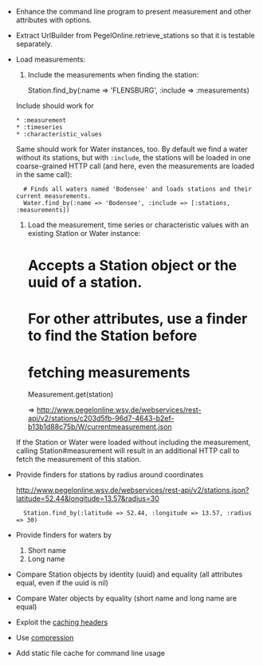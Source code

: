 * Enhance the command line program to present measurement and other attributes with options.

* Extract UrlBuilder from PegelOnline.retrieve_stations so that it is testable separately.

* Load measurements:

  1. Include the measurements when finding the station:

        Station.find_by(:name => 'FLENSBURG', :include => :measurements)

    Include should work for

      * :measurement
      * :timeseries
      * :characteristic_values

  Same should work for Water instances, too. By default we find a water without its stations, but with `:include`, the stations will be loaded in one coarse-grained HTTP call (and here, even the measurements are loaded in the same call):

        # Finds all waters named 'Bodensee' and loads stations and their current measurements.
        Water.find_by(:name => 'Bodensee', :include => [:stations, :measurements])

  1. Load the measurement, time series or characteristic values with an existing Station or Water instance:

        # Accepts a Station object or the uuid of a station.
        # For other attributes, use a finder to find the Station before
        # fetching measurements
        Measurement.get(station)

        => http://www.pegelonline.wsv.de/webservices/rest-api/v2/stations/c203d5fb-96d7-4643-b2ef-b13b1d88c75b/W/currentmeasurement.json

  If the Station or Water were loaded without including the measurement, calling Station#measurement will result in an additional HTTP call to fetch the measurement of this station.

* Provide finders for stations by radius around coordinates

    http://www.pegelonline.wsv.de/webservices/rest-api/v2/stations.json?latitude=52.44&longitude=13.57&radius=30

        Station.find_by(:latitude => 52.44, :longitude => 13.57, :radius => 30)

* Provide finders for waters by

  1. Short name
  1. Long name

* Compare Station objects by identity (uuid) and equality (all attributes equal, even if the uuid is nil)

* Compare Water objects by equality (short name and long name are equal)

* Exploit the [caching headers](http://www.pegelonline.wsv.de/webservice/dokuRestapi#caching)

* Use [compression](http://www.pegelonline.wsv.de/webservice/dokuRestapi#compression)

* Add static file cache for command line usage
